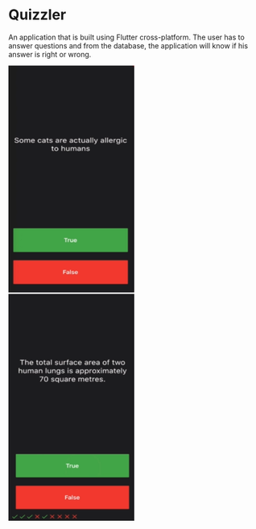 # Quizzler
An application that is built using Flutter cross-platform.
The user has to answer questions and from the database, the application will know if his answer is right or wrong.

<img src="https://github.com/HosamAyoub/Photos/blob/main/Quizzler/1.png?raw=true" title = "First Question" width="250" height="450"> &emsp; &emsp; &emsp; &emsp; &emsp; &emsp; &emsp; &emsp; &emsp; <img src="https://github.com/HosamAyoub/Photos/blob/main/Quizzler/2.png?raw=true" title = "Tenth Question" width="250" height="450">
